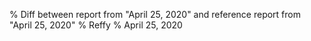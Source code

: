 % Diff between report from "April 25, 2020" and reference report from "April 25, 2020"
% Reffy
% April 25, 2020

